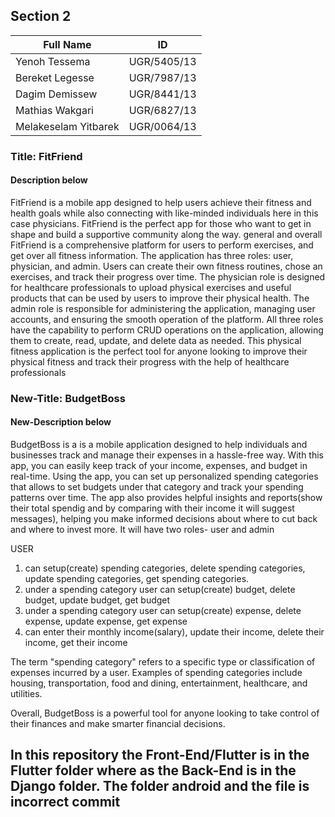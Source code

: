 ## Section 2 

| Full Name | ID |
| --------- | -- |
| Yenoh Tessema| UGR/5405/13 |
| Bereket Legesse | UGR/7987/13 |   
| Dagim Demissew | UGR/8441/13 | 
| Mathias Wakgari | UGR/6827/13 |   
| Melakeselam Yitbarek | UGR/0064/13 |  


### Title: FitFriend

#### Description below 

FitFriend is a mobile app designed to help users achieve their fitness and health goals while also connecting with like-minded individuals here in this case physicians. FitFriend is the perfect app for those who want to get in shape and build a supportive community along the way. general and overall FitFriend is a comprehensive platform for users to perform exercises, and get over all fitness information. The application has three roles: user, physician, and admin. Users can create their own fitness routines, chose an exercises, and track their progress over time. The physician role is designed for healthcare professionals to upload physical exercises and useful products that can be used by users to improve their physical health. The admin role is responsible for administering the application, managing user accounts, and ensuring the smooth operation of the platform. All three roles have the capability to perform CRUD operations on the application, allowing them to create, read, update, and delete data as needed. This physical fitness application is the perfect tool for anyone looking to improve their physical fitness and track their progress with the help of healthcare professionals

### New-Title: BudgetBoss

#### New-Description below

BudgetBoss is a is a mobile application designed to help individuals and businesses track and manage their expenses in a hassle-free way. With this app, you can easily keep track of your income, expenses, and budget in real-time.
Using the app, you can set up personalized spending categories that allows to set budgets under that category and track your spending patterns over time. The app also provides helpful insights and reports(show their total spendig and by comparing with their income it will suggest messages), helping you make informed decisions about where to cut back and where to invest more. 
It will have two roles- user and admin


USER 

1. can setup(create) spending categories, delete spending categories, update spending categories, get spending categories.
2. under a spending category user can setup(create) budget, delete budget, update budget, get budget
3. under a spending category user can setup(create) expense, delete expense, update expense, get expense
4. can enter their monthly income(salary), update their income, delete their income, get their income 
         
The term "spending category" refers to a specific type or classification of expenses incurred by a user. Examples of spending categories include housing, transportation, food and dining, entertainment, healthcare, and utilities.  
      
Overall, BudgetBoss is a powerful tool for anyone looking to take control of their finances and make smarter financial decisions.



## In this repository the Front-End/Flutter is in the Flutter folder where as the Back-End is in the Django folder. The folder android and the file is incorrect commit 









 




